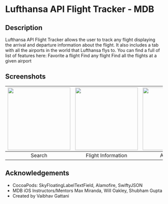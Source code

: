 # Lufthansa API Flight Tracker - MDB
## Description
Lufthansa API Flight Tracker allows the user to track any flight displaying the arrival and departure information about the flight. It also includes a tab with all the airports in the world that Lufthansa flys to. 
You can find a full of list of features here:
  Favorite a flight
  Find any flight
  Find all the flights at a given airport

## Screenshots

| <img src="https://i.imgur.com/cXDg8o0.png" width="200">        | <img src="https://i.imgur.com/yWlyvRp.png" width="200">           | <img src="https://i.imgur.com/GYwN4UE.png" width="200">  |
| :-------------: | :-------------: | :-------------: |
| Search | Flight Information | Airport Map |

## Acknowledgements
* CocoaPods: SkyFloatingLabelTextField, Alamofire, SwiftyJSON
* MDB iOS Instructors/Mentors Max Miranda, Will Oakley, Shubham Gupta
* Created by Vaibhav Gattani
